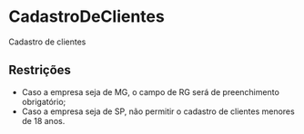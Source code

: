 # CadastroDeClientes
Cadastro de clientes

## Restrições

* Caso a empresa seja de MG, o campo de RG será de preenchimento obrigatório;
* Caso a empresa seja de SP, não permitir o cadastro de clientes menores de 18 anos.


